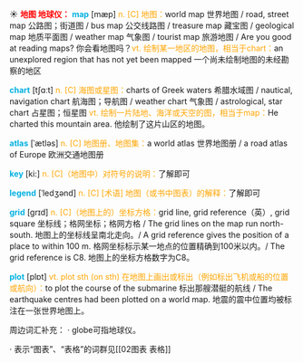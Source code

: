 ☀ <font color="red">**地图 地球仪：**</font>
<font color="sky blue">**map**</font> [mæp] 
<font color="orange">n. [C] 地图：</font>world map 世界地图 / road, street map 公路图；街道图 / bus map 公交线路图 / treasure map 藏宝图 / geological map 地质平面图 / weather map 气象图 / tourist map 旅游地图 / Are you good at reading maps? 你会看地图吗？<font color="orange">vt. 绘制某一地区的地图，相当于chart：</font>an unexplored region that has not yet been mapped 一个尚未绘制地图的未经勘察的地区

<font color="sky blue">**chart**</font> [tʃɑːt] 
<font color="orange">n. [C] 海图或星图：</font>charts of Greek waters 希腊水域图 / nautical, navigation chart 航海图；导航图 / weather chart 气象图 / astrological, star chart 占星图；恒星图 <font color="orange">vt. 绘制一片陆地、海洋或天空的图，相当于map：</font>He charted this mountain area. 他绘制了这片山区的地图。
           
<font color="sky blue">**atlas**</font> [ˈætləs]
<font color="orange">n. [C] 地图册、地图集：</font>a world atlas 世界地图册 / a road atlas of Europe 欧洲交通地图册

<font color="sky blue">**key**</font> [ki:] 
<font color="orange">n. [C]（地图中）对符号的说明：</font>了解即可
                      
<font color="sky blue">**legend**</font> [ˈledʒənd]
<font color="orange">n. [C] [术语] 地图（或书中图表）的解释：</font>了解即可

<font color="sky blue">**grid**</font> [grɪd]
<font color="orange">n. [C]（地图上的）坐标方格：</font>grid line, grid reference（英）, grid square 坐标线；格网坐标；格网方格 / The grid lines on the map run north-south. 地图上的坐标线呈南北走向。/ A grid reference gives the position of a place to within 100 m. 格网坐标标示某一地点的位置精确到100米以内。/ The grid reference is C8. 地图上的坐标方格数字为C8。

<font color="sky blue">**plot**</font> [plɒt] 
<font color="orange">vt. plot sth (on sth) 在地图上画出或标出（例如标出飞机或船的位置或航向）：</font>to plot the course of the submarine 标出那艘潜艇的航线 / The earthquake centres had been plotted on a world map. 地震的震中位置均被标注在一张世界地图上。

周边词汇补充：
· globe可指地球仪。	

· 表示“图表”、“表格”的词群见[[02图表 表格]]

